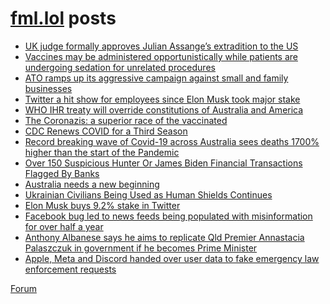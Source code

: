 # [fml.lol](https://fml.lol) posts
<!-- BLOG-POST-LIST:START -->
- [UK judge formally approves Julian Assange’s extradition to the US](https://fml.lol/uk-judge-formally-approves-julian-assanges-extradition-to-the-us/)
- [Vaccines may be administered opportunistically while patients are undergoing sedation for unrelated procedures](https://fml.lol/vaccines-may-be-administered-opportunistically-while-patients-are-undergoing-sedation-for-unrelated-procedures/)
- [ATO ramps up its aggressive campaign against small and family businesses](https://fml.lol/ato-ramps-up-its-aggressive-campaign-against-small-and-family-businesses/)
- [Twitter a hit show for employees since Elon Musk took major stake](https://fml.lol/twitter-a-hit-show-for-employees-since-elon-musk-took-major-stake/)
- [WHO IHR treaty will override constitutions of Australia and America](https://fml.lol/who-ihr-treaty-will-override-constitutions-of-australia-and-america/)
- [The Coronazis: a superior race of the vaccinated](https://fml.lol/the-coronazis-a-superior-race-of-the-vaccinated/)
- [CDC Renews COVID for a Third Season](https://fml.lol/cdc-renews-covid-for-a-third-season/)
- [Record breaking wave of Covid-19 across Australia sees deaths 1700% higher than the start of the Pandemic](https://fml.lol/record-breaking-wave-of-covid-19-across-australia-sees-deaths-1700-higher-than-the-start-of-the-pandemic/)
- [Over 150 Suspicious Hunter Or James Biden Financial Transactions Flagged By Banks](https://fml.lol/over-150-suspicious-hunter-or-james-biden-financial-transactions-flagged-by-banks/)
- [Australia needs a new beginning](https://fml.lol/australia-needs-a-new-beginning/)
- [Ukrainian Civilians Being Used as Human Shields Continues](https://fml.lol/ukrainian-civilians-being-used-as-human-shields-continues/)
- [Elon Musk buys 9.2% stake in Twitter](https://fml.lol/elon-musk-buys-stake-in-twitter/)
- [Facebook bug led to news feeds being populated with misinformation for over half a year](https://fml.lol/facebook-bug-led-to-news-feeds-being-populated-with-misinformation-for-over-half-a-year/)
- [Anthony Albanese says he aims to replicate Qld Premier Annastacia Palaszczuk in government if he becomes Prime Minister](https://fml.lol/anthony-albanese-says-he-aims-to-replicate-qld-premier-annastacia-palaszczuk-in-government-if-he-becomes-prime-minister/)
- [Apple, Meta and Discord handed over user data to fake emergency law enforcement requests](https://fml.lol/apple-and-meta-handed-over-user-data-to-fake-emergency-law-enforcement-requests/)
<!-- BLOG-POST-LIST:END -->

[Forum](https://forum.fml.lol)
